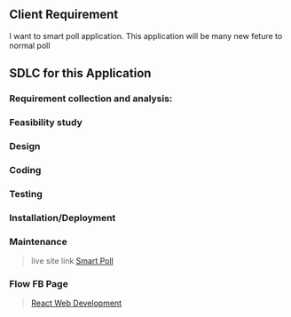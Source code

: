 
## Client Requirement
I want to smart poll application. This application will be many new feture to normal poll
## SDLC for this Application

### Requirement collection and analysis:

### Feasibility study

### Design

### Coding

### Testing

### Installation/Deployment

### Maintenance


> live site link [Smart Poll](https://smart-poll.netlify.app/)

### Flow FB Page
> [React Web Development](https://www.facebook.com/reactwebdevelopments)

